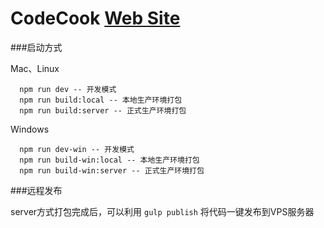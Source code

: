 # CodeCook [Web Site](http://www.tangsj.com)

###启动方式

Mac、Linux

```
  npm run dev -- 开发模式
  npm run build:local -- 本地生产环境打包
  npm run build:server -- 正式生产环境打包
```

Windows

```
  npm run dev-win -- 开发模式
  npm run build-win:local -- 本地生产环境打包
  npm run build-win:server -- 正式生产环境打包
```

###远程发布

server方式打包完成后，可以利用 `gulp publish` 将代码一键发布到VPS服务器